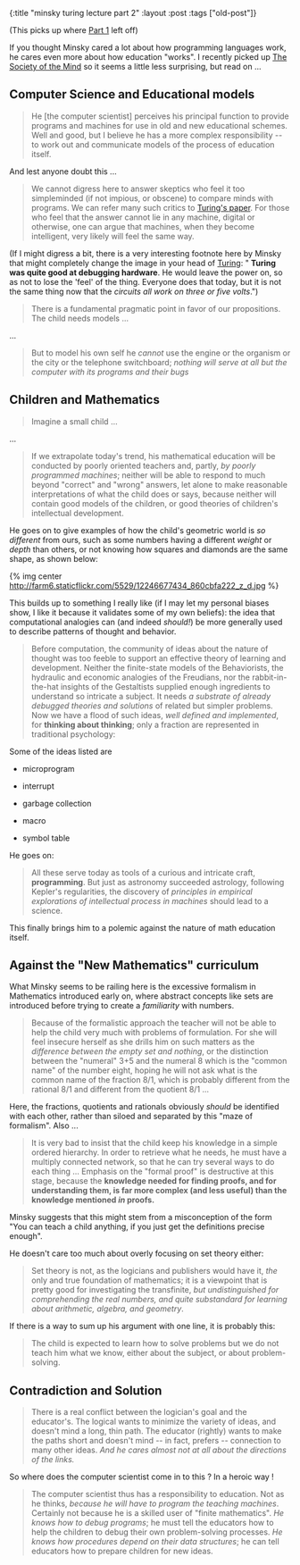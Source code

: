 {:title "minsky turing lecture part 2"
:layout :post
 :tags ["old-post"]}



(This picks up where [Part 1](http://agam.github.io/blog/2014/01/26/minsky-turing-lecture-part-1/) left off)



If you thought Minsky cared a lot about how programming languages work, he cares even more about how education "works". I recently picked up [The Society of the Mind](http://www.amazon.com/The-Society-Mind-Marvin-Minsky/dp/0671657135) so it seems a little less surprising, but read on ...



## Computer Science and Educational models



> He [the computer scientist] perceives his principal function to provide programs and machines for use in old and new educational schemes. Well and good, but I believe he has a more complex responsibility -- to work out and communicate models of the process of education itself.



And lest anyone doubt this ...



> We cannot digress here to answer skeptics who feel it too simpleminded (if not impious, or obscene) to compare minds with programs. We can refer many such critics to [Turing's paper](http://www.loebner.net/Prizef/TuringArticle.html). For those who feel that the answer cannot lie in any machine, digital or otherwise, one can argue that machines, when they become intelligent, very likely will feel the same way.



(If I might digress a bit, there is a very interesting footnote here by Minsky that might completely change the image in your head of [Turing](http://en.wikipedia.org/wiki/Alan_Turing): " **Turing was quite good at debugging hardware**. He would leave the power on, so as not to lose the 'feel' of the thing. Everyone does that today, but it is not the same thing now that the _circuits all work on three or five volts_.")



> There is a fundamental pragmatic point in favor of our propositions. The child needs models ...

...

> But to model his own self he _cannot_ use the engine or the organism or the city or the telephone switchboard; _nothing will serve at all but the computer with its programs and their bugs_



## Children and Mathematics



> Imagine a small child ... 

...

> If we extrapolate today's trend, his mathematical education will be conducted by poorly oriented teachers and, partly, _by poorly programmed machines_; neither will be able to respond to much beyond "correct" and "wrong" answers, let alone to make reasonable interpretations of what the child does or says, because neither will contain good models of the children, or good theories of children's intellectual development.



He goes on to give examples of how the child's geometric world is _so different_ from ours, such as some numbers having a different _weight_ or _depth_ than others, or not knowing how squares and diamonds are the same shape, as shown below:



{% img center http://farm6.staticflickr.com/5529/12246677434_860cbfa222_z_d.jpg %}



This builds up to something I really like (if I may let my personal biases show, I like it because it validates some of my own beliefs): the idea that computational analogies can (and indeed _should!_) be more generally used to describe patterns of thought and behavior.



> Before computation, the community of ideas about the nature of thought was too feeble to support an effective theory of learning and development. Neither the finite-state models of the Behaviorists, the hydraulic and economic analogies of the Freudians, nor the rabbit-in-the-hat insights of the Gestaltists supplied enough ingredients to understand so intricate a subject. It needs _a substrate of already debugged theories and solutions_ of related but simpler problems. Now we have a flood of such ideas, _well defined and implemented_, for **thinking about thinking**; only a fraction are represented in traditional psychology:



Some of the ideas listed are



* microprogram

* interrupt

* garbage collection

* macro

* symbol table



He goes on:



> All these serve today as tools of a curious and intricate craft, **programming**. But just as astronomy succeeded astrology, following Kepler's regularities, the discovery of _principles in empirical explorations of intellectual process in machines_ should lead to a science.



This finally brings him to a polemic against the nature of math education itself.



## Against the "New Mathematics" curriculum



What Minsky seems to be railing here is the excessive formalism in Mathematics introduced early on, where abstract concepts like sets are introduced before trying to create a _familiarity_ with numbers.



> Because of the formalistic approach the teacher will not be able to help the child very much with problems of formulation. For she will feel insecure herself as she drills him on such matters as the _difference between the empty set and nothing_, or the distinction between the "numeral" 3+5 and the numeral 8 which is the "common name" of the number eight, hoping he will not ask what is the common name of the fraction 8/1, which is probably different from the rational 8/1 and different from the quotient 8/1 ...



Here, the fractions, quotients and rationals obviously _should_ be identified with each other, rather than siloed and separated by this "maze of formalism". Also ...



> It is very bad to insist that the child keep his knowledge in a simple ordered hierarchy. In order to retrieve what he needs, he must have a multiply connected network, so that he can try several ways to do each thing ... Emphasis on the "formal proof" is destructive at this stage, because the **knowledge needed for finding proofs, and for understanding them, is far more complex (and less useful) than the knowledge mentioned _in_ proofs.**



Minsky suggests that this might stem from a misconception of the form "You can teach a child anything, if you just get the definitions precise enough".



He doesn't care too much about overly focusing on set theory either:



> Set theory is not, as the logicians and publishers would have it, _the_ only and true foundation of mathematics; it is a viewpoint that is pretty good for investigating the transfinite, _but undistinguished for comprehending the real numbers, and quite substandard for learning about arithmetic, algebra, and geometry_.



If there is a way to sum up his argument with one line, it is probably this:



> The child is expected to learn how to solve problems but we do not teach him what we know, either about the subject, or about problem-solving.



## Contradiction and Solution



> There is a real conflict between the logician's goal and the educator's. The logical wants to minimize the variety of ideas, and doesn't mind a long, thin path. The educator (rightly) wants to make the paths short and doesn't mind -- in fact, prefers -- connection to many other ideas. _And he cares almost not at all about the directions of the links._



So where does the computer scientist come in to this ? In a heroic way !



> The computer scientist thus has a responsibility to education. Not as he thinks, _because he will have to program the teaching machines_. Certainly not because he is a skilled user of "finite mathematics". _He knows how to debug programs_; he must tell the educators how to help the children to debug their own problem-solving processes. _He knows how procedures depend on their data structures_; he can tell educators how to prepare children for new ideas.
